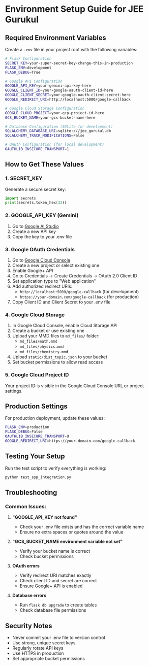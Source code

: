 # Environment Setup Guide for JEE Gurukul

## Required Environment Variables

Create a `.env` file in your project root with the following variables:

```bash
# Flask Configuration
SECRET_KEY=your-super-secret-key-change-this-in-production
FLASK_ENV=development
FLASK_DEBUG=True

# Google API Configuration
GOOGLE_API_KEY=your-gemini-api-key-here
GOOGLE_CLIENT_ID=your-google-oauth-client-id-here
GOOGLE_CLIENT_SECRET=your-google-oauth-client-secret-here
GOOGLE_REDIRECT_URI=http://localhost:5000/google-callback

# Google Cloud Storage Configuration
GOOGLE_CLOUD_PROJECT=your-gcp-project-id-here
GCS_BUCKET_NAME=your-gcs-bucket-name-here

# Database Configuration (SQLite for development)
SQLALCHEMY_DATABASE_URI=sqlite:///jee_gurukul.db
SQLALCHEMY_TRACK_MODIFICATIONS=False

# OAuth Configuration (for local development)
OAUTHLIB_INSECURE_TRANSPORT=1
```

## How to Get These Values

### 1. SECRET_KEY
Generate a secure secret key:
```python
import secrets
print(secrets.token_hex(32))
```

### 2. GOOGLE_API_KEY (Gemini)
1. Go to [Google AI Studio](https://makersuite.google.com/app/apikey)
2. Create a new API key
3. Copy the key to your .env file

### 3. Google OAuth Credentials
1. Go to [Google Cloud Console](https://console.cloud.google.com/)
2. Create a new project or select existing one
3. Enable Google+ API
4. Go to Credentials → Create Credentials → OAuth 2.0 Client ID
5. Set application type to "Web application"
6. Add authorized redirect URIs:
   - `http://localhost:5000/google-callback` (for development)
   - `https://your-domain.com/google-callback` (for production)
7. Copy Client ID and Client Secret to your .env file

### 4. Google Cloud Storage
1. In Google Cloud Console, enable Cloud Storage API
2. Create a bucket or use existing one
3. Upload your MMD files to `md_files/` folder:
   - `md_files/math.mmd`
   - `md_files/physics.mmd`
   - `md_files/chemistry.mmd`
4. Upload `static/dist_topic.json` to your bucket
5. Set bucket permissions to allow read access

### 5. Google Cloud Project ID
Your project ID is visible in the Google Cloud Console URL or project settings.

## Production Settings

For production deployment, update these values:

```bash
FLASK_ENV=production
FLASK_DEBUG=False
OAUTHLIB_INSECURE_TRANSPORT=0
GOOGLE_REDIRECT_URI=https://your-domain.com/google-callback
```

## Testing Your Setup

Run the test script to verify everything is working:

```bash
python test_app_integration.py
```

## Troubleshooting

### Common Issues:

1. **"GOOGLE_API_KEY not found"**
   - Check your .env file exists and has the correct variable name
   - Ensure no extra spaces or quotes around the value

2. **"GCS_BUCKET_NAME environment variable not set"**
   - Verify your bucket name is correct
   - Check bucket permissions

3. **OAuth errors**
   - Verify redirect URI matches exactly
   - Check client ID and secret are correct
   - Ensure Google+ API is enabled

4. **Database errors**
   - Run `flask db upgrade` to create tables
   - Check database file permissions

## Security Notes

- Never commit your .env file to version control
- Use strong, unique secret keys
- Regularly rotate API keys
- Use HTTPS in production
- Set appropriate bucket permissions 